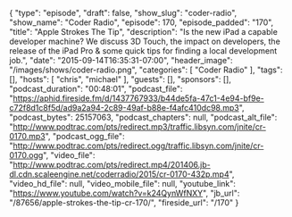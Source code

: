 {
  "type": "episode",
  "draft": false,
  "show_slug": "coder-radio",
  "show_name": "Coder Radio",
  "episode": 170,
  "episode_padded": "170",
  "title": "Apple Strokes The Tip",
  "description": "Is the new iPad a capable developer machine? We discuss 3D Touch, the impact on developers, the release of the iPad Pro & some quick tips for finding a local development job.",
  "date": "2015-09-14T16:35:31-07:00",
  "header_image": "/images/shows/coder-radio.png",
  "categories": [
    "Coder Radio"
  ],
  "tags": [],
  "hosts": [
    "chris",
    "michael"
  ],
  "guests": [],
  "sponsors": [],
  "podcast_duration": "00:48:01",
  "podcast_file": "https://aphid.fireside.fm/d/1437767933/b44de5fa-47c1-4e94-bf9e-c72f8d1c8f5d/ad9a2a94-2c89-49af-b88e-f4afc410dc98.mp3",
  "podcast_bytes": 25157063,
  "podcast_chapters": null,
  "podcast_alt_file": "http://www.podtrac.com/pts/redirect.mp3/traffic.libsyn.com/jnite/cr-0170.mp3",
  "podcast_ogg_file": "http://www.podtrac.com/pts/redirect.ogg/traffic.libsyn.com/jnite/cr-0170.ogg",
  "video_file": "http://www.podtrac.com/pts/redirect.mp4/201406.jb-dl.cdn.scaleengine.net/coderradio/2015/cr-0170-432p.mp4",
  "video_hd_file": null,
  "video_mobile_file": null,
  "youtube_link": "https://www.youtube.com/watch?v=k24QynWfNXY",
  "jb_url": "/87656/apple-strokes-the-tip-cr-170/",
  "fireside_url": "/170"
}

